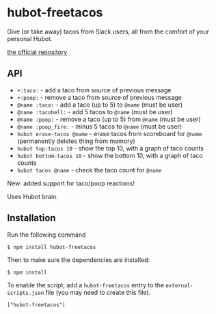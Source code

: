 hubot-freetacos
==============

Give (or take away) tacos from Slack users, all from the comfort of your personal Hubot.

[the official repository](https://github.com/broken-shotgun/hubot-freetacos)

API
---

* `+:taco:` - add a taco from source of previous message
* `+:poop:` - remove a taco from source of previous message
* `@name :taco:` - add a taco (up to 5) to `@name` (must be user)
* `@name :tacobell:` - add 5 tacos to `@name` (must be user)
* `@name :poop:` - remove a taco (up to 5) from `@name` (must be user)
* `@name :poop_fire:` - minus 5 tacos to `@name` (must be user)
* `hubot erase-tacos @name` - erase tacos from scoreboard for `@name` (permanently deletes thing from memory)
* `hubot top-tacos 10` - show the top 10, with a graph of taco counts
* `hubot bottom-tacos 10` - show the bottom 10, with a graph of taco counts
* `hubot tacos @name` - check the taco count for `@name`

New: added support for taco/poop reactions!

Uses Hubot brain.

## Installation

Run the following command

    $ npm install hubot-freetacos

Then to make sure the dependencies are installed:

    $ npm install

To enable the script, add a `hubot-freetacos` entry to the `external-scripts.json`
file (you may need to create this file).

    ["hubot-freetacos"]

